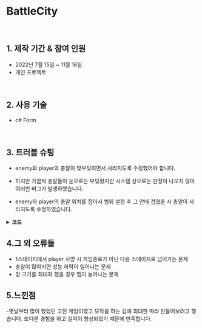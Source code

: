 # BattleCity

</br>

## 1. 제작 기간 & 참여 인원
- 2022년 7월 15일 ~ 11월 16일
- 개인 프로젝트

</br>

## 2. 사용 기술
  - c# Form

</br>

## 3. 트러블 슈팅
  - enemy와 player의 총알이 맞부딪히면서 사라지도록 수정했어야 합니다.
  
  - 하지만 가끔씩 총알들이 눈으로는 부딪혔지만 시스템 상으로는 판정이 나오지 않아 여러번 버그가 발생하였습니다.

  - enemy와 player의 총알 위치를 잡아서 범위 설정 후 그 안에 겹쳤을 시 총알이 사라지도록 수정하였습니다.

<details>
<summary><b>코드</b></summary>
<div markdown="1">

~~~java
/**
 * 게시물 필터 (Tag Name)
 */
if (enemyTankArray.Count != 0) {
    for (int i = 0; i < enemyTankArray.Count; i++) {
        if (enemyTankArray[i].X - 17 < playerBulletPos.X && enemyTankArray[i].X + 17 > playerBulletPos.X &&
            enemyTankArray[i].Y - 17 < playerBulletPos.Y && enemyTankArray[i].Y + 17 > playerBulletPos.Y && enemyTankArray[i].isSpawn) {
            EnemyLifeCount--;
            BoomEffectNum.Add(1);
            BoomEffectPos.Add(new Point(playerBulletPos.X, playerBulletPos.Y));
            enemyBoomEffectNum.Add(1);
            enemyBoomEffectPos.Add(new Point(enemyTankArray[i].X, enemyTankArray[i].Y));
            enemyTankArray.RemoveAt(i);
            i--;
            playerBulletDir = -1;
        }
    }
}
~~~

</div>
</details>

## 4.그 외 오류들
  - 1스테이지에서 player 사망 시 게임종료가 아닌 다음 스테이지로 넘어가는 문제
  - 총알이 많아지면 성능 하락이 일어나는 문제
  - 창 크기를 최대화 했을 경우 맵이 늘어나는 문제
  
  
## 5.느낀점
  -옛날부터 많이 했었던 고전 게임이였고 모작을 하는 김에 최대한 따라 만들어보려고 했습니다.
   또다른 경험을 하고 실력이 향상되었기 때문에 만족합니다.
